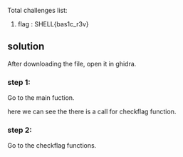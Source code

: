 Total challenges list:
1. flag : SHELL{bas1c_r3v}
## solution
After downloading the file, open it in ghidra.
### step 1:
Go to the main fuction.

here we can see the there is a call for checkflag function.
### step 2:
Go to the checkflag functions.
